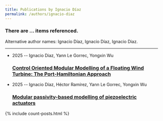 ```yaml
---
title: Publications by Ignacio Díaz
permalink: /authors/ignacio-diaz
---
```


<h3 id="number-posts">There are ... items referenced.</h3>
<p id='info-authors'>Alternative author names: Ignacio Díaz, Ignacio Díaz, Ignacio Diaz.</p>
<hr />
<ul class="post-list">
<li><span class='post-meta'>2025 -- Ignacio Diaz, Yann Le Gorrec, Yongxin Wu</span><h3><a class='post-link' href="{{ site.baseurl }}/control-oriented-modular-modelling-of-a-floating-wind-turbine-the-port-hamiltonian-approach">Control Oriented Modular Modelling of a Floating Wind Turbine: The Port-Hamiltonian Approach</a></h3></li>
<li><span class='post-meta'>2025 -- Ignacio Díaz, Héctor Ramírez, Yann Le Gorrec, Yongxin Wu</span><h3><a class='post-link' href="{{ site.baseurl }}/modular-passivity-based-modelling-of-piezoelectric-actuators">Modular passivity-based modelling of piezoelectric actuators</a></h3></li>

</ul>
{% include count-posts.html %}
